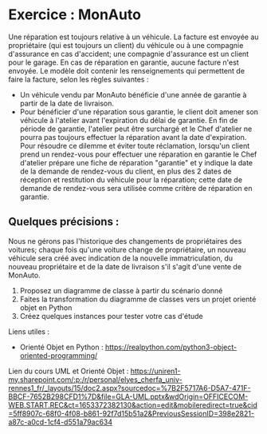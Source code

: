 # Exercice : MonAuto
Une réparation est toujours relative à un véhicule. La facture est envoyée au propriétaire (qui est toujours un client) du véhicule ou à une compagnie d'assurance en cas d'accident; une compagnie d'assurance est un client pour le garage. En cas de réparation en garantie, aucune facture n'est envoyée.
Le modèle doit contenir les renseignements qui permettent de faire la facture, selon les règles suivantes :
- Un véhicule vendu par MonAuto bénéficie d'une année de garantie à partir de la date de livraison.
- Pour bénéficier d'une réparation sous garantie, le client doit amener son véhicule à l'atelier avant l'expiration du délai de garantie. En fin de période de garantie, l'atelier peut être surchargé et le Chef d'atelier ne pourra pas toujours effectuer la réparation avant la date d'expiration. Pour résoudre ce dilemme et éviter toute réclamation, lorsqu'un client prend un rendez-vous pour effectuer une réparation en garantie le Chef d'atelier prépare une fiche de réparation "garantie" et y indique la date de la demande de rendez-vous du client, en plus des 2 dates de réception et restitution du véhicule pour la réparation; cette date de demande de rendez-vous sera utilisée comme critère de réparation en garantie.

## Quelques précisions :

Nous ne gérons pas l'historique des changements de propriétaires des voitures; chaque fois qu'une voiture
change de propriétaire, un nouveau véhicule sera créé avec indication de la nouvelle immatriculation, du
nouveau propriétaire et de la date de livraison s'il s'agit d'une vente de MonAuto.

1. Proposez un diagramme de classe à partir du scénario donné
2. Faites la transformation du diagramme de classes vers un projet orienté objet en Python
3. Créez quelques instances pour tester votre cas d'étude

Liens utiles :
- Orienté Objet en Python : https://realpython.com/python3-object-oriented-programming/​

Lien du cours UML et Orienté Objet :
https://uniren1-my.sharepoint.com/:p:/r/personal/elyes_cherfa_univ-rennes1_fr/_layouts/15/doc2.aspx?sourcedoc=%7B2F5717A6-D5A7-471F-BBCF-7652B298CFD1%7D&file=GLA-UML.pptx&wdOrigin=OFFICECOM-WEB.START.REC&ct=1653372382130&action=edit&mobileredirect=true&cid=5ff8907c-68f0-4f08-b861-92f7d15b51a2&PreviousSessionID=398e2821-a87c-a0cd-1cf4-d551a79ac634
